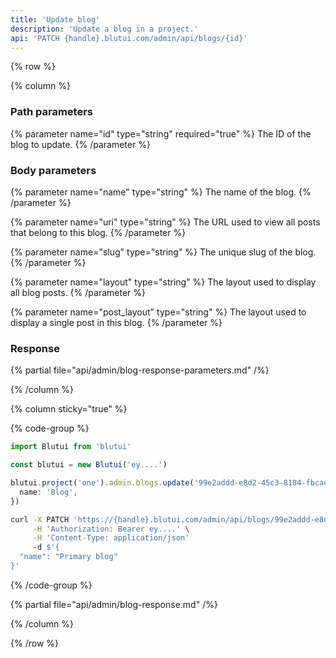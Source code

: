 ```yaml
---
title: 'Update blog'
description: 'Update a blog in a project.'
api: 'PATCH {handle}.blutui.com/admin/api/blogs/{id}'
---
```


{% row %}

{% column %}
### Path parameters

{% parameter name="id" type="string" required="true" %}
The ID of the blog to update.
{% /parameter %}

### Body parameters

{% parameter name="name" type="string" %}
The name of the blog.
{% /parameter %}

{% parameter name="uri" type="string" %}
The URL used to view all posts that belong to this blog.
{% /parameter %}

{% parameter name="slug" type="string" %}
The unique slug of the blog.
{% /parameter %}

{% parameter name="layout" type="string" %}
The layout used to display all blog posts.
{% /parameter %}

{% parameter name="post_layout" type="string" %}
The layout used to display a single post in this blog.
{% /parameter %}

### Response

{% partial file="api/admin/blog-response-parameters.md" /%}

{% /column %}

{% column sticky="true" %}

{% code-group %}

```ts {% process=false filename="Node.js" %}
import Blutui from 'blutui'

const blutui = new Blutui('ey....')

blutui.project('one').admin.blogs.update('99e2addd-e8d2-45c3-8184-fbcae8a6cf29', {
  name: 'Blog',
})
```

```bash {% process=false filename="cURL" %}
curl -X PATCH 'https://{handle}.blutui.com/admin/api/blogs/99e2addd-e8d2-45c3-8184-fbcae8a6cf29' \
     -H 'Authorization: Bearer ey....' \
     -H 'Content-Type: application/json'
     -d $'{
  "name": "Primary blog"
}'
```

{% /code-group %}

{% partial file="api/admin/blog-response.md" /%}

{% /column %}

{% /row %}
